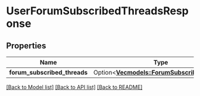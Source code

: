 # UserForumSubscribedThreadsResponse

## Properties

Name | Type | Description | Notes
------------ | ------------- | ------------- | -------------
**forum_subscribed_threads** | Option<[**Vec<models::ForumSubscribedThread>**](ForumSubscribedThread.md)> |  | [optional]

[[Back to Model list]](../README.md#documentation-for-models) [[Back to API list]](../README.md#documentation-for-api-endpoints) [[Back to README]](../README.md)


